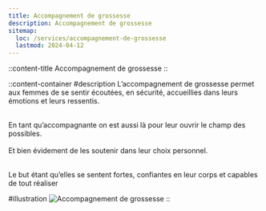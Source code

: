 ```yaml
---
title: Accompagnement de grossesse
description: Accompagnement de grossesse
sitemap:
  loc: /services/accompagnement-de-grossesse
  lastmod: 2024-04-12
---
```


::content-title
Accompagnement de grossesse
::

::content-container
#description
L’accompagnement de grossesse permet aux femmes de se sentir écoutées, en sécurité, accueillies dans leurs émotions
et leurs ressentis.<br><br>

En tant qu’accompagnante on est aussi là pour leur ouvrir le champ des possibles.<br><br>
Et bien évidement de les soutenir dans leur choix personnel.<br><br>

Le but étant qu’elles se sentent fortes, confiantes en leur corps et capables de tout réaliser

#illustration
![Accompagnement de grossesse](/images/services/grossesse.png)
::